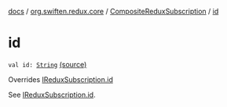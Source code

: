 [docs](../../index.md) / [org.swiften.redux.core](../index.md) / [CompositeReduxSubscription](index.md) / [id](./id.md)

# id

`val id: `[`String`](https://kotlinlang.org/api/latest/jvm/stdlib/kotlin/-string/index.html) [(source)](https://github.com/protoman92/KotlinRedux/tree/master/common/common-core/src/main/kotlin/org/swiften/redux/core/Subscription.kt#L53)

Overrides [IReduxSubscription.id](../-i-redux-subscription/id.md)

See [IReduxSubscription.id](../-i-redux-subscription/id.md).

